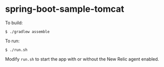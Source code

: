 spring-boot-sample-tomcat
=========================

To build: 

    $ ./gradlew assemble
    
To run: 
   
    $ ./run.sh
    
Modify `run.sh` to start the app with or without the New Relic agent enabled. 
